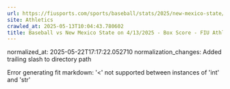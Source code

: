 ```yaml
---
url: https://fiusports.com/sports/baseball/stats/2025/new-mexico-state/boxscore/12760/
site: Athletics
crawled_at: 2025-05-13T10:04:43.780602
title: Baseball vs New Mexico State on 4/13/2025 - Box Score - FIU Athletics
---
```

normalized_at: 2025-05-22T17:17:22.052710
normalization_changes: Added trailing slash to directory path

Error generating fit markdown: '<' not supported between instances of 'int' and 'str'